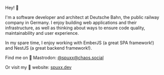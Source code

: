 Hey! 👋

I'm a software developer and architect at Deutsche Bahn, the public railway company in Germany. I enjoy building web applications and their infrastructure, as well as thinking about ways to ensure code quality, maintainability and user experience.

In my spare time, I enjoy working with EmberJS (a great SPA framework!) and NestJS (a great backend framework!).

Find me on 🐘 Mastrodon: [@spuxx@chaos.social](https://chaos.social/@spuxx)

Or visit my 🚀 website: [spuxx.dev](https://spuxx.dev)
